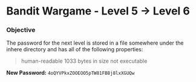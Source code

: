 # Bandit Wargame - Level 5 -> Level 6

### Objective  
The password for the next level is stored in a file somewhere under the inhere directory and has all of the following properties:
> human-readable
> 1033 bytes in size
> not executable

**New Password:** `4oQYVPkxZOOEOO5pTW81FB8j8lxXGUQw`
